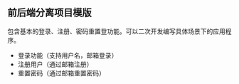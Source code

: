 ## 前后端分离项目模版

包含基本的登录、注册、密码重置登功能。可以二次开发编写具体场景下的应用程序。

* 登录功能（支持用户名，邮箱登录）
* 注册用户（通过邮箱注册）
* 重置密码（通过邮箱重置密码）